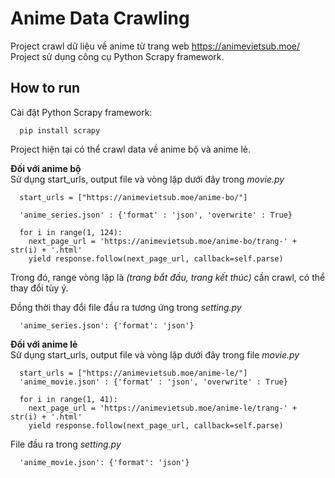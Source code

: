 # Anime Data Crawling

Project crawl dữ liệu về anime từ trang web https://animevietsub.moe/ <br>
Project sử dụng công cụ Python Scrapy framework.

## How to run

Cài đặt Python Scrapy framework: <br>
```
  pip install scrapy
```

Project hiện tại có thể crawl data về anime bộ và anime lẻ.

**Đối với anime bộ** <br>
Sử dụng start_urls, output file và vòng lặp dưới đây trong *movie.py* 
```
  start_urls = ["https://animevietsub.moe/anime-bo/"]

  'anime_series.json' : {'format' : 'json', 'overwrite' : True}

  for i in range(1, 124):
    next_page_url = 'https://animevietsub.moe/anime-bo/trang-' + str(i) + '.html'
    yield response.follow(next_page_url, callback=self.parse)
```
Trong đó, range vòng lặp là *(trang bắt đầu, trang kết thúc)* cần crawl, có thể thay đổi tùy ý. 

Đồng thời thay đổi file đầu ra tương ứng trong *setting.py*
```
  'anime_series.json': {'format': 'json'}
```

**Đối với anime lẻ** <br>
Sử dụng start_urls, output file và vòng lặp dưới đây trong file *movie.py* 
```
  start_urls = ["https://animevietsub.moe/anime-le/"]
  'anime_movie.json' : {'format' : 'json', 'overwrite' : True}

  for i in range(1, 41):
    next_page_url = 'https://animevietsub.moe/anime-le/trang-' + str(i) + '.html'
    yield response.follow(next_page_url, callback=self.parse)
```
File đầu ra trong *setting.py*
```
  'anime_movie.json': {'format': 'json'}
```
